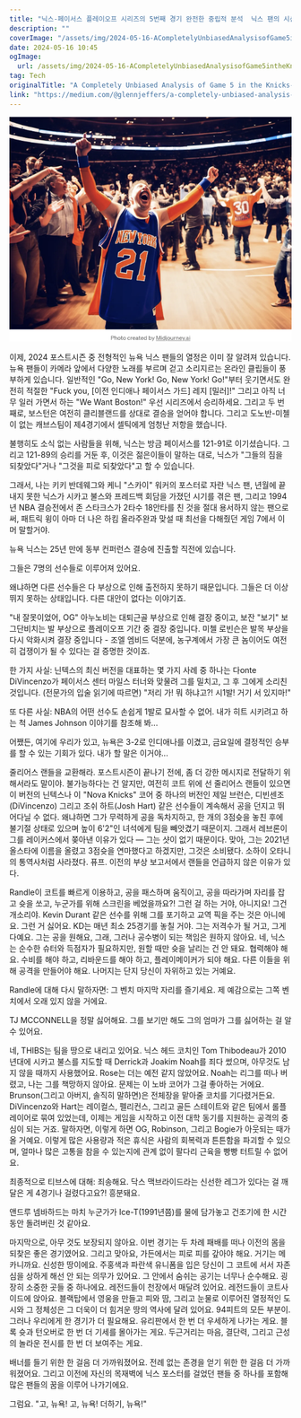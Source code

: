 ```yaml
---
title: "닉스-페이서스 플레이오프 시리즈의 5번째 경기 완전한 중립적 분석  닉스 팬의 시선"
description: ""
coverImage: "/assets/img/2024-05-16-ACompletelyUnbiasedAnalysisofGame5intheKnicks-PacersPlayoffSeriesFromaKnicksFan_0.png"
date: 2024-05-16 10:45
ogImage: 
  url: /assets/img/2024-05-16-ACompletelyUnbiasedAnalysisofGame5intheKnicks-PacersPlayoffSeriesFromaKnicksFan_0.png
tag: Tech
originalTitle: "A Completely Unbiased Analysis of Game 5 in the Knicks-Pacers Playoff Series … From a Knicks Fan"
link: "https://medium.com/@glennjeffers/a-completely-unbiased-analysis-of-game-5-in-the-knicks-pacers-playoff-series-from-a-knicks-fan-6459e2ac7f6b"
---
```



<img src="/assets/img/2024-05-16-ACompletelyUnbiasedAnalysisofGame5intheKnicks-PacersPlayoffSeriesFromaKnicksFan_0.png" />

이제, 2024 포스트시즌 중 전형적인 뉴욕 닉스 팬들의 열정은 이미 잘 알려져 있습니다. 뉴욕 팬들이 카메라 앞에서 다양한 노래를 부르며 걷고 소리지르는 온라인 클립들이 풍부하게 있습니다. 일반적인 "Go, New York! Go, New York! Go!"부터 웃기면서도 완전히 적절한 "Fuck you, [이전 인디애나 페이서스 가드] 레지 [밀러]!" 그리고 아직 너무 일러 가면서 하는 "We Want Boston!" 우선 시리즈에서 승리하세요. 그리고 두 번째로, 보스턴은 여전히 클리블랜드를 상대로 결승을 얻어야 합니다. 그리고 도노반-미첼이 없는 캐브스팀이 제4경기에서 셀틱에게 엄청난 저항을 했습니다.

불행히도 소식 없는 사람들을 위해, 닉스는 방금 페이서스를 121-91로 이기셨습니다. 그리고 121-89의 승리를 거둔 후, 이것은 젊은이들이 말하는 대로, 닉스가 "그들의 짐을 되찾았다"거나 "그것을 피로 되찾았다"고 할 수 있습니다.

그래서, 나는 키키 반데웨그와 케니 "스카이" 워커의 포스터로 자란 닉스 팬, 년월에 끝내지 못한 닉스가 시카고 불스와 프레드백 회담을 가졌던 시기를 겪은 팬, 그리고 1994년 NBA 결승전에서 존 스타크스가 2타수 18안타를 친 것을 절대 용서하지 않는 팬으로써, 패트릭 윙이 아마 더 나은 하킴 올라주완과 맞설 때 최선을 다해줬던 게임 7에서 이머 말할거야.



뉴욕 닉스는 25년 만에 동부 컨퍼런스 결승에 진출할 직전에 있습니다.

그들은 7명의 선수들로 이루어져 있어요.

왜냐하면 다른 선수들은 다 부상으로 인해 출전하지 못하기 때문입니다. 그들은 더 이상 뛰지 못하는 상태입니다. 다른 대안이 없다는 이야기죠.

"내 잘못이었어, OG" 아누노비는 대퇴근골 부상으로 인해 결장 중이고, 보잔 "보기" 보그단비치는 발 부상으로 플레이오프 기간 중 결장 중입니다. 미첼 로빈슨은 발목 부상을 다시 악화시켜 결장 중입니다 - 조엘 엠비드 덕분에, 농구계에서 가장 큰 놈이어도 여전히 겁쟁이가 될 수 있다는 걸 증명한 것이죠.



한 가지 사실: 닌텍스의 최신 버전을 대표하는 몇 가지 사례 중 하나는 다onte DiVincenzo가 페이서스 센터 마일스 터너와 맞물려 그를 밀치고, 그 후 그에게 소리친 것입니다. (전문가의 입술 읽기에 따르면) "저리 가! 뭐 하냐고?! 시1발! 거기 서 있지마!"

또 다른 사실: NBA의 어떤 선수도 손쉽게 1발로 묘사할 수 없어. 내가 히트 시키려고 하는 척 James Johnson 이야기를 참조해 봐...

어쨌든, 여기에 우리가 있고, 뉴욕은 3-2로 인디애나를 이겼고, 금요일에 결정적인 승부를 할 수 있는 기회가 있다. 내가 할 말은 이거야...

줄리어스 랜들을 교환해라. 포스트시즌이 끝나기 전에, 좀 더 강한 메시지로 전달하기 위해서라도 말이야. 불가능하다는 건 알지만, 여전히 코트 위에 선 줄리어스 랜들이 있으면 이 버전의 닌텍스나 이 "Nova Knicks" 코어 중 하나의 버전인 제일 브런슨, 디빈센조(DiVincenzo) 그리고 조쉬 하트(Josh Hart) 같은 선수들이 계속해서 공을 던지고 뛰어다닐 수 없다. 왜냐하면 그가 무력하게 공을 독차지하고, 한 개의 3점슛을 놓친 후에 불기절 상태로 있으며 높이 6'2"인 녀석에게 팀을 빼앗겼기 때문이지. 그래서 레브론이 그를 레이커스에서 쫒아낸 이유가 있다 — 그는 샷이 없기 때문이다. 맞아, 그는 2021년 올스타에 이름을 올렸고 3점슛을 연마했다고 하겠지만, 그것은 소비됐다. 소하이 오타니의 통역사처럼 사라졌다. 퓨프. 이전의 부상 보고서에서 랜들을 언급하지 않은 이유가 있다.



Randle이 코트를 빠르게 이용하고, 공을 패스하며 움직이고, 공을 따라가며 자리를 잡고 슛을 쏘고, 누군가를 위해 스크린을 베었을까요?! 그런 걸 하는 거야, 아니지요! 그건 개소리야. Kevin Durant 같은 선수를 위해 그를 포기하고 교역 픽을 주는 것은 아니에요. 그런 거 싫어요. KD는 매년 최소 25경기를 놓칠 거야. 그는 저격수가 될 거고, 그게 다예요. 그는 공을 원해요, 그래, 그러나 공수병이 되는 책임은 원하지 않아요. 네, 닉스는 순수한 슈터와 득점자가 필요하지만, 원할 때만 슛을 날리는 건 안 돼요. 협력해야 해요. 수비를 해야 하고, 리바운드를 해야 하고, 플레이메이커가 되야 해요. 다른 이들을 위해 공격을 만들어야 해요. 나머지는 단지 당신이 자위하고 있는 거예요.

Randle에 대해 다시 말하자면: 그 벤치 마지막 자리를 즐기세요. 제 예감으로는 그쪽 벤치에서 오래 있지 않을 거에요.

TJ MCCONNELL을 정말 싫어해요. 그를 보기만 해도 그의 엄마가 그를 싫어하는 걸 알 수 있어요.

네, THIBS는 팀을 땅으로 내리고 있어요. 닉스 헤드 코치인 Tom Thibodeau가 2010년대에 시카고 불스를 지도할 때 Derrick과 Joakim Noah를 죄다 썼으며, 아무것도 남지 않을 때까지 사용했어요. Rose는 더는 예전 같지 않았어요. Noah는 리그를 떠나 버렸고, 나는 그를 책망하지 않아요. 문제는 이 노바 코어가 그걸 좋아하는 거에요. Brunson(그리고 아버지, 솔직히 말하면)은 전체장을 맡아줄 코치를 기다렸거든요. DiVincenzo와 Hart는 레이컬스, 펠리컨스, 그리고 골든 스테이트와 같은 팀에서 롤플레이어로 묶여 있었는데, 이제는 게임을 시작하고 이전 대학 동기를 지원하는 공격의 중심이 되는 거죠. 말하자면, 이렇게 하면 OG, Robinson, 그리고 Bogie가 아웃되는 때가 올 거예요. 이렇게 많은 사용량과 적은 휴식은 사람의 회복력과 튼튼함을 파괴할 수 있으며, 얼마나 많은 고통을 참을 수 있는지에 관계 없이 팔다리 근육을 빵빵 터트릴 수 없어요.



최종적으로 티브스에 대해: 죄송해요. 닥스 맥브라이드라는 신선한 레그가 있다는 걸 깨달은 게 4경기나 걸렸다고요?! 흥분돼요.

앤드루 넴바하드는 마치 누군가가 Ice-T(1991년쯤)를 물에 담가놓고 건조기에 한 시간 동안 돌려버린 것 같아요.

마지막으로, 아무 것도 보장되지 않아요. 이번 경기는 두 차례 패배를 떠나 이전의 몸을 되찾은 좋은 경기였어요. 그리고 맞아요, 가든에서는 피로 피를 갚아야 해요. 거기는 메카니까요. 신성한 땅이에요. 주홍색과 파란색 유니폼을 입은 당신이 그 코트에 서서 자존심을 상하게 해선 안 되는 의무가 있어요. 그 안에서 숨쉬는 공기는 너무나 순수해요. 굉장히 소중한 곳들 중 하나에요. 레전드들이 천장에서 매달려 있어요. 레전드들이 코트사이드에 앉아요. 블랙탑에서 영웅을 만들고 피와 땀, 그리고 눈물로 이루어진 열정적인 도시와 그 정체성은 그 더욱이 더 힘겨운 땅의 역사에 달려 있어요. 94피트의 모든 부분이. 그러나 우리에게 한 경기가 더 필요해요. 유리판에서 한 번 더 우세하게 나가는 게요. 블록 슛과 턴오버로 한 번 더 기세를 몰아가는 게요. 두근거리는 마음, 결단력, 그리고 근성의 놀라운 전시를 한 번 더 보여주는 게요.

배너를 들기 위한 한 걸음 더 가까워졌어요. 전례 없는 존경을 얻기 위한 한 걸음 더 가까워졌어요. 그리고 이전에 자신의 목재벽에 닉스 포스터를 걸었던 팬들 중 하나를 포함해 많은 팬들의 꿈을 이루어 나가기에요.



그럼요. "고, 뉴욕! 고, 뉴욕! 더하기, 뉴욕!"